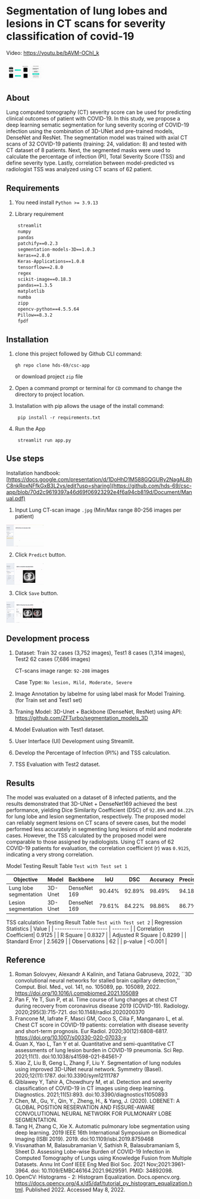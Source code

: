 # Segmentation of lung lobes and lesions in CT scans for severity classification of covid-19
Video: https://youtu.be/bAVM-OChI_k

<img src="https://github.com/hds-69/csc-app/blob/2abecc4e249e88afafad68fa137d6251f2a77d0b/Project%20info/framework.gif" style="max-width: 20%;" align="center" />

## About
Lung computed tomography (CT) severity score can be used for predicting clinical outcomes of patient with COVID-19. In this study, we propose a deep learning sematic segmentation for lung severity scoring of COVID-19 infection using the combination of 3D-UNet and pre-trained models, DenseNet and ResNet.
The segmentation model was trained with axial CT scans of 32 COVID-19 patients (training: 24, validation: 8) and tested with CT dataset of 8 patients. Next, the segmented masks were used to calculate the percentage of infection (PI), Total Severity Score (TSS) and define severity type. Lastly, correlation between model-predicted vs radiologist TSS was analyzed using CT scans of 62 patient.

## Requirements
1. You need install `Python >= 3.9.13`
2. Library requirement

        streamlit
        numpy
        pandas
        patchify==0.2.3
        segmentation-models-3D==1.0.3
        keras==2.8.0
        Keras-Applications==1.0.8
        tensorflow==2.8.0
        regex
        scikit-image==0.18.3
        pandas==1.3.5
        matplotlib
        numba
        zipp
        opencv-python==4.5.5.64
        Pillow==8.3.2
        fpdf

## Installation
1. clone this project followed by Github CLI command: 

       gh repo clone hds-69/csc-app
   or download project `zip` file 
2. Open a command prompt or terminal for `CD` command to change the directory to project location.
3. Installation with pip allows the usage of the install command:

        pip install -r requirements.txt
        
4. Run the App

        streamlit run app.py

## Use steps
Installation handbook: [https://docs.google.com/presentation/d/1DoHhD1M588GQGURy2NagAL8hC8nkRoxNFfkGxB3L2vs/edit?usp=sharing](https://github.com/hds-69/csc-app/blob/70d2c9619397a46d69f06923292e4f6a94cb819d/Document/Manual.pdf)

1. Input Lung CT-scan image `.jpg` (Min/Max range  80-256 images per patient)
<img src="https://github.com/hds-69/csc-app/blob/f5f5645ab9675d7b73a79cc297e26cf8fa5ec60f/Project%20info/upload.gif" style="max-width: 20%;" align="center" />

2. Click `Predict` button.
<img src="https://github.com/hds-69/csc-app/blob/57db1150b52154eb33c64af3959c8c43b697c35b/Project%20info/predict.gif" style="max-width: 20%;" align="center" />

3. Click `Save` button.
<img src="https://github.com/hds-69/csc-app/blob/57db1150b52154eb33c64af3959c8c43b697c35b/Project%20info/save.gif" style="max-width: 20%;" align="center" />

## Development process
1. Dataset: Train 32 cases (3,752 images), Test1 8 cases (1,314 images), Test2 62 cases (7,686 images)

   CT-scans image range: `92-208` images
   
   Case Type: `No lesion, Mild, Moderate, Severe`
   
2. Image Annotation by labelme for using label mask for Model Training. (for Train set and Test1 set)
3. Traning Model: 3D-Unet + Backbone (DenseNet, ResNet) using API: https://github.com/ZFTurbo/segmentation_models_3D
4. Model Evaluation with Test1 dataset.
5. User Interface (UI) Development using Streamlit.
6. Develop the Percentage of Infection (PI%) and TSS calculation.
7. TSS Evaluation with Test2 dataset.

## Results
The model was evaluated on a dataset of 8 infected patients, and the results demonstrated that 3D-UNet + DenseNet169 achieved the best performance, yielding Dice Similarity Coefficient (DSC) of `92.89%` and `84.22%` for lung lobe and lesion segmentation, respectively. The proposed model can reliably segment lesions on CT scans of severe cases, but the model performed less accurately in segmenting lung lesions of mild and moderate cases. However, the TSS calculated by the proposed model were comparable to those assigned by radiologists. Using CT scans of 62 COVID-19 patients for evaluation, the correlation coefficient (r) was `0.9125`, indicating a very strong correlation.

Model Testing Result Table `Test with Test set 1`

| Objective             | Model   | Backbone   | IoU  |  DSC | Accuracy | Precision | Sensitivity | Specificity |
| --------------------- | ------- | ----------- |------|------|----------|-----------|-------------|-------------|
| Lung lobe segmentation| 3D-Unet |DenseNet 169 |90.44%|92.89%| 98.49%   | 94.18%    | 95.52%      | 98.49%      |
| Lesion segmentation   | 3D-Unet |DenseNet 169 |79.61%|84.22%| 98.86%   | 86.7%     | 89.07%      | 98.91%      |


TSS calculation Testing Result Table `Test with Test set 2`
| Regression Statistics  | Value   |
| ---------------------- | ------- |
| Correlation Coefficient| 0.9125  |
| R Square               | 0.8327  |
| Adjusted R Square      | 0.8299  |
| Standard Error         | 2.5629  | 
| Observations           |   62    |
| p-value                | <0.001   |



## Reference
1. Roman Solovyev, Alexandr A Kalinin, and Tatiana Gabruseva, 2022, ``3D convolutional neural networks for stalled brain capillary detection,'' Comput. Biol. Med., vol. 141, no. 105089, pp. 105089, 2022. https://doi.org/10.1016/j.compbiomed.2021.105089
2. Pan F, Ye T, Sun P, et al. Time course of lung changes at chest CT during recovery from coronavirus disease 2019 (COVID-19). Radiology. 2020;295(3):715-721. doi:10.1148/radiol.2020200370
3. Francone M, Iafrate F, Masci GM, Coco S, Cilia F, Manganaro L, et al. Chest CT score in COVID-19 patients: correlation with disease severity and short-term prognosis. Eur Radiol. 2020;30(12):6808-6817. https://doi.org/10.1007/s00330-020-07033-y
4.  Guan X, Yao L, Tan Y et al. Quantitative and semi-quantitative CT assessments of lung lesion burden in COVID-19 pneumonia. Sci Rep. 2021;11(1). doi:10.1038/s41598-021-84561-7
5. Xiao Z, Liu B, Geng L, Zhang F, Liu Y. Segmentation of lung nodules using improved 3D-UNet neural network. Symmetry (Basel). 2020;12(11):1787. doi:10.3390/sym12111787
6. Qiblawey Y, Tahir A, Chowdhury M, et al. Detection and severity classification of COVID-19 in CT images using deep learning. Diagnostics. 2021;11(5):893. doi:10.3390/diagnostics11050893
7. Chen, M., Gu, Y., Qin, Y., Zheng, H., & Yang, J. (2020). LOBENET: A GLOBAL POSITION RESERVATION AND FISSURE-AWARE CONVOLUTIONAL NEURAL NETWORK FOR PULMONARY LOBE SEGMENTATION.
8. Tang H, Zhang C, Xie X. Automatic pulmonary lobe segmentation using deep learning. 2019 IEEE 16th International Symposium on Biomedical Imaging (ISBI 2019). 2019. doi:10.1109/isbi.2019.8759468
9. Visvanathan M, Balasubramanian V, Sathish R, Balasubramaniam S, Sheet D. Assessing Lobe-wise Burden of COVID-19 Infection in Computed Tomography of Lungs using Knowledge Fusion from Multiple Datasets. Annu Int Conf IEEE Eng Med Biol Soc. 2021 Nov;2021:3961-3964. doi: 10.1109/EMBC46164.2021.9629591. PMID: 34892098.
10. OpenCV: Histograms - 2: Histogram Equalization. Docs.opencv.org. https://docs.opencv.org/4.x/d5/daf/tutorial_py_histogram_equalization.html. Published 2022. Accessed May 8, 2022.
